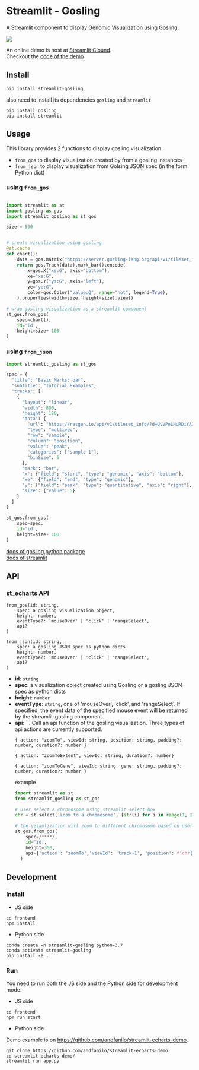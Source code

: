 # Streamlit - Gosling

A Streamlit component to display [Genomic Visualization using Gosling](http://gosling-lang.org).

<img src="./assets/demo.gif">

An online demo is host at [Streamlit Clound](https://wangqianwen0418-streamlit-gosling-demo-st-gos-demo-zo60pz.streamlitapp.com/).  
Checkout the [code of the demo](wangqianwen0418/streamlit-gosling-demo/main/st_gos_demo.py)


## Install

```shell script
pip install streamlit-gosling
```

also need to install its dependencies `gosling` and `streamlit`
```
pip install gosling
pip install streamlit
```


## Usage

This library provides 2 functions to display gosling visualization :

- `from_gos` to display visualization created by from a gosling instances
- `from_json` to display visualization from Golsing JSON spec (in the form Python dict)

### using `from_gos`
```python

import streamlit as st
import gosling as gos
import streamlit_gosling as st_gos

size = 500


# create visualization using gosling
@st.cache
def chart():
    data = gos.matrix("https://server.gosling-lang.org/api/v1/tileset_info/?d=leung2015-hg38")
    return gos.Track(data).mark_bar().encode(
        x=gos.X("xs:G", axis="bottom"),
        xe="xe:G",
        y=gos.Y("ys:G", axis="left"),
        ye="ye:G",
        color=gos.Color("value:Q", range="hot", legend=True),
    ).properties(width=size, height=size).view()

# wrap gosling visualization as a streamlit component
st_gos.from_gos(
    spec=chart(), 
    id='id', 
    height=size+ 100
)
```

### using `from_json`
```python
import streamlit_gosling as st_gos

spec = {
  "title": "Basic Marks: bar",
  "subtitle": "Tutorial Examples",
  "tracks": [
    {
      "layout": "linear",
      "width": 800,
      "height": 180,
      "data": {
        "url": "https://resgen.io/api/v1/tileset_info/?d=UvVPeLHuRDiYA3qwFlm7xQ",
        "type": "multivec",
        "row": "sample",
        "column": "position",
        "value": "peak",
        "categories": ["sample 1"],
        "binSize": 5
      },
      "mark": "bar",
      "x": {"field": "start", "type": "genomic", "axis": "bottom"},
      "xe": {"field": "end", "type": "genomic"},
      "y": {"field": "peak", "type": "quantitative", "axis": "right"},
      "size": {"value": 5}
    }
  ]
}

st_gos.from_gos(
    spec=spec, 
    id='id', 
    height=size+ 100
)
```

[docs of gosling python package](https://gosling-lang.github.io/gos)  
[docs of streamlit](https://docs.streamlit.io/)

## API

### st_echarts API

```
from_gos(id: string,
    spec: a gosling visualization object,
    height: number,
    eventType?: 'mouseOver' | 'click' | 'rangeSelect',
    api?
)
```

```
from_json(id: string,
    spec: a gosling JSON spec as python dicts
    height: number,
    eventType?: 'mouseOver' | 'click' | 'rangeSelect',
    api?
)
```

- **id**: `string`
- **spec**: a visualization object created using Gosling or a gosling JSON spec as python dicts
- **height**: `number`
- **eventType**: `string`, one of 'mouseOver', 'click', and 'rangeSelect'. If specified, the event data of the specified mouse event will be returned by the streamlit-gosling component.
- **api**: ``. Call an api function of the gosling visualization. 
  Three types of api actions are currently supported. 
  ```
  { action: "zoomTo", viewId: string, position: string, padding?: number, duration?: number }

  { action: "zoomToExtent", viewId: string, duration?: number}
    
  { action: "zoomToGene", viewId: string, gene: string, padding?: number, duration?: number }
  
  ```
  example
  ```python
  import streamlit as st
  from streamlit_gosling as st_gos

  # user select a chromosome using streamlit select box
  chr = st.select('zoom to a chromosome', [str(i) for i in range(1, 20)])

  # the visaulization will zoom to different chromosome based on users' selection
  st_gos.from_gos(
      spec=/****/, 
      id='id', 
      height=350, 
      api={'action': 'zoomTo','viewId': 'track-1', 'position': f'chr{chr}'}
    )
  ```

## Development

### Install

- JS side

```shell script
cd frontend
npm install
```

- Python side

```shell script
conda create -n streamlit-gosling python=3.7
conda activate streamlit-gosling
pip install -e .
```

### Run

You need to run both the JS side and the Python side for development mode.

- JS side

```shell script
cd frontend
npm run start
```

- Python side

Demo example is on https://github.com/andfanilo/streamlit-echarts-demo.

```shell script
git clone https://github.com/andfanilo/streamlit-echarts-demo
cd streamlit-echarts-demo/
streamlit run app.py
```

<!-- ## Static HTML file
If you only need static rendering of gosling, with no communication from Gosling back to Streamlit, then you may not need `streamlit-gosling`.
Using  `components.html` will be the easiest way.
```python
import gosling as gos
import streamlit.components.v1

import urllib.request as urllib
import json

URL = "https://gist.githubusercontent.com/sehilyi/54eaeecd2f07203a707e1516b1cf8e60/raw/d7728224b475a87604f97ba5522e1501edc2565a/gosling.js"

def load_schema():
    with urllib.urlopen(urllib.Request(URL)) as response:
        raw = response.read()
        conf = json.loads(raw)
    return conf

if __name__ == "__main__":
    schema = load_schema()
    html = gos.View(**schema)._repr_mimebundle_()['text/html']
    streamlit.components.v1.html(html, width=800, height=300)
``` -->